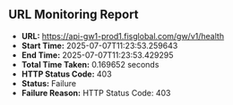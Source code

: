 ## URL Monitoring Report

- **URL:** https://api-gw1-prod1.fisglobal.com/gw/v1/health
- **Start Time:** 2025-07-07T11:23:53.259643
- **End Time:** 2025-07-07T11:23:53.429295
- **Total Time Taken:** 0.169652 seconds
- **HTTP Status Code:** 403
- **Status:** Failure
- **Failure Reason:** HTTP Status Code: 403
